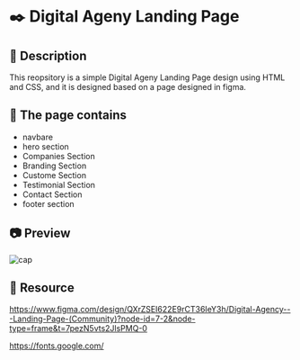 # :black_nib: Digital Ageny Landing Page

## :pushpin: Description

This reopsitory is a simple Digital Ageny Landing Page design using HTML and CSS, and it is designed based on a page designed in figma.

## :monocle_face: The page contains

- navbare
- hero section
- Companies Section
- Branding Section
- Custome Section
- Testimonial Section
- Contact Section
- footer section

## :camera: Preview
![cap](https://github.com/user-attachments/assets/e99d3b38-9ceb-4beb-90bb-f42792491e12)

## :link: Resource

https://www.figma.com/design/QXrZSEI622E9rCT36IeY3h/Digital-Agency---Landing-Page-(Community)?node-id=7-2&node-type=frame&t=7pezN5vts2JlsPMQ-0

https://fonts.google.com/
